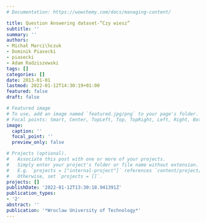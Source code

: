 ```yaml
---
# Documentation: https://wowchemy.com/docs/managing-content/

title: Question Answering dataset-“Czy wiesz”
subtitle: ''
summary: ''
authors:
- Michał Marci\ŉczuk
- Dominik Piasecki
- piasecki
- Adam Radziszewski
tags: []
categories: []
date: 2013-01-01
lastmod: 2022-01-12T14:30:19+01:00
featured: false
draft: false

# Featured image
# To use, add an image named `featured.jpg/png` to your page's folder.
# Focal points: Smart, Center, TopLeft, Top, TopRight, Left, Right, BottomLeft, Bottom, BottomRight.
image:
  caption: ''
  focal_point: ''
  preview_only: false

# Projects (optional).
#   Associate this post with one or more of your projects.
#   Simply enter your project's folder or file name without extension.
#   E.g. `projects = ["internal-project"]` references `content/project/deep-learning/index.md`.
#   Otherwise, set `projects = []`.
projects: []
publishDate: '2022-01-12T13:30:18.941391Z'
publication_types:
- '2'
abstract: ''
publication: '*Wroclaw University of Technology*'
---
```

